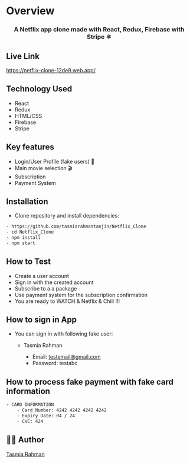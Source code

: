 # **Overview**

<h3 align="center">
<b>A Netflix app clone made with React, Redux, Firebase with Stripe ⚛</b>
<h3>

## **Live Link**

https://netflix-clone-12de9.web.app/

## **Technology Used**
- React
- Redux
- HTML/CSS
- Firebase
- Stripe

## **Key features**

- Login/User Profile (fake users) 👤
- Main movie selection 🎬
- Subscription 
- Payment System

## **Installation**

- Clone repository and install dependencies:

```bash
- https://github.com/tasmiarahmantanjin/Netflix_Clone
- cd Netflix_Clone
- npm install
- npm start
```
## **How to Test**

- Create a user account
- Sign in with the created account
- Subscribe to a a package
- Use payment system for the subscription confirmation
- You are ready to WATCH & Netflix & Chill !!!

## **How to sign in App**

- You can sign in with following fake user:

  - Tasmia Rahman

    - Email: testemail@gmail.com
    - Password: testabc


## **How to process fake payment with fake card information**

```bash
- CARD INFORMATION
	- Card Number: 4242 4242 4242 4242
	- Expiry Date: 04 / 24
	- CVC: 424
```

## 🙋‍♀️ **Author**

[Tasmia Rahman](https://github.com/tasmiarahmantanjin)